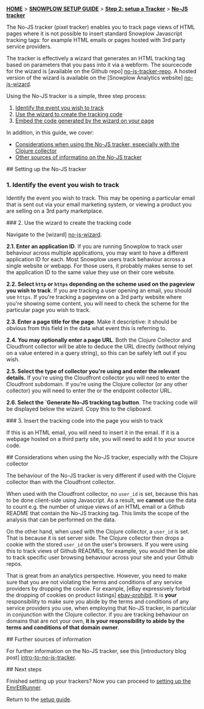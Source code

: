 [**HOME**](Home) > [**SNOWPLOW SETUP GUIDE**](Setting-up-Snowplow) > [**Step 2: setup a Tracker**](Setting-up-a-Tracker) > [**No-JS tracker**](No-JS-tracker-setup)

The No-JS tracker (pixel tracker) enables you to track page views of HTML pages where it is not possible to insert standard Snowplow Javascript tracking tags: for example HTML emails or pages hosted with 3rd party service providers.

The tracker is effectively a wizard that generates an HTML tracking tag based on parameters that you pass into it via a webform. The sourcecode for the wizard is [available on the Github repo] [no-js-tracker-repo]. A hosted version of the wizard is available on the [Snowplow Analytics website] [no-js-wizard].

Using the No-JS tracker is a simple, three step process:

1. [Identify the event you wish to track](#id)  
2. [Use the wizard to create the tracking code](#wizard)  
3. [Embed the code generated by the wizard on your page](#embed)

In addition, in this guide, we cover:

* [Considerations when using the No-JS tracker, especially with the Clojure collector](#considerations)
* [Other sources of informatino on the No-JS tracker](#information)

<a name="id" />
## Setting up the No-JS tracker

### 1. Identify the event you wish to track

Identify the event you wish to track. This may be opening a particular email that is sent out via your email marketing system, or viewing a product you are selling on a 3rd party marketplace.

<a name="wizard" />
### 2. Use the wizard to create the tracking code

Navigate to the [wizard] [no-js-wizard].

**2.1. Enter an application ID**. If you are running Snowplow to track user behaviour across multiple applications, you may want to have a different application ID for each. Most Snowplow users track behaviour across a single website or webapp. For those users, it probably makes sense to set the application ID to the same value they use on their core website.

**2.2. Select `http` or `https` depending on the scheme used on the pageview you wish to track**. If you are tracking a user opening an email, you should use `https`. If you're tracking a pageview on a 3rd party website where you're showing some content, you will need to check the scheme for the particular page you wish to track.

**2.3. Enter a page title for the page**. Make it descriptive: it should be obvious from this field in the data what event this is referring to.

**2.4. You may optionally enter a page URL**. Both the Clojure Collector and Cloudfront collector will be able to deduce the URL directly (without relying on a value entered in a query string), so this can be safely left out if you wish.

**2.5. Select the type of collector you're using and enter the relevant details.** If you're using the Cloudfront collector you will need to enter the Cloudfront subdomain. If you're using the Clojure collector (or any other collector) you will need to enter the or the endpoint collector URL.

**2.6. Select the `Generate No-JS tracking tag button**. The tracking code will be displayed below the wizard. Copy this to the clipboard.

<a name="embed" />
### 3. Insert the tracking code into the page you wish to track

If this is an HTML email, you will need to insert it in the email. If it is a webpage hosted on a third party site, you will need to add it to your source code.

<a name="considerations" />
## Considerations when using the No-JS tracker, especially with the Clojure collector

The behaviour of the No-JS tracker is very different if used with the Clojure collector than with the Cloudfront collector.

When used with the Cloudfront collector, no `user_id` is set, because this has to be done client-side using Javascript. As a result, we **cannot** use the data to count e.g. the number of unique views of an HTML email or a Github README that contain the No-JS tracking tag. This limits the scope of the analysis that can be performed on the data.

On the other hand, when used with the Clojure collector, a `user_id` is set. That is because it is set server side. The Clojure collector then drops a cookie with the stored `user_id` on the user's browsers. If you were using this to track views of Github READMEs, for example, you would then be able to track specific user browsing behaviour across your site and your Github repos.

That is great from an analytics perspective. However, you need to make sure that you are not violating the terms and conditions of any service providers by dropping the cookie. For example, [eBay expressively forbid the dropping of cookies on product listings] [ebay-prohibit]. It is **your** responsibility to make sure you abide by the terms and conditions of any service providers you use, when employing that No-JS tracker, in particular in conjunction with the Clojure collector. if you are tracking behaviour on domains that are not your own, **it is your responsibility to abide by the terms and conditions of that domain owner**. 

<a name="more-info" />
## Further sources of information

For further information on the No-JS tracker, see this [introductory blog post] [intro-to-no-js-tracker].

<a name="next-steps" />
## Next steps

Finished setting up your trackers? Now you can proceed to [setting up the EmrEtlRunner](Setting-up-Snowplow#wiki-step3).

Return to the [setup guide](Setting-up-Snowplow).




[no-js-tracker-repo]: https://github.com/snowplow/snowplow/tree/master/1-trackers/no-js-tracker
[no-js-wizard]: http://snowplowanalytics.com/no-js-tracker.html
[intro-to-no-js-tracker]: http://snowplowanalytics.com/blog/2013/01/29/introducing-the-no-js-tracker/
[ebay-prohibit]: http://pages.ebay.com/help/policies/listing-javascript.html